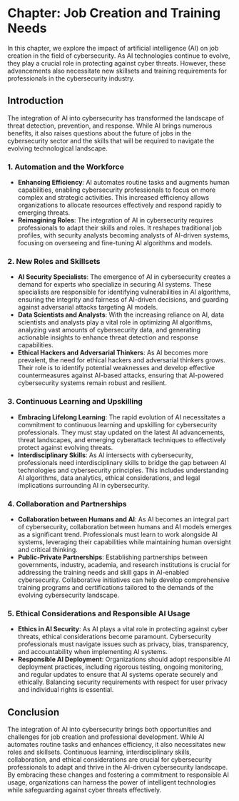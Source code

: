 Chapter: Job Creation and Training Needs
========================================

In this chapter, we explore the impact of artificial intelligence (AI) on job creation in the field of cybersecurity. As AI technologies continue to evolve, they play a crucial role in protecting against cyber threats. However, these advancements also necessitate new skillsets and training requirements for professionals in the cybersecurity industry.

Introduction
------------

The integration of AI into cybersecurity has transformed the landscape of threat detection, prevention, and response. While AI brings numerous benefits, it also raises questions about the future of jobs in the cybersecurity sector and the skills that will be required to navigate the evolving technological landscape.

### 1. Automation and the Workforce

* **Enhancing Efficiency**: AI automates routine tasks and augments human capabilities, enabling cybersecurity professionals to focus on more complex and strategic activities. This increased efficiency allows organizations to allocate resources effectively and respond rapidly to emerging threats.
* **Reimagining Roles**: The integration of AI in cybersecurity requires professionals to adapt their skills and roles. It reshapes traditional job profiles, with security analysts becoming analysts of AI-driven systems, focusing on overseeing and fine-tuning AI algorithms and models.

### 2. New Roles and Skillsets

* **AI Security Specialists**: The emergence of AI in cybersecurity creates a demand for experts who specialize in securing AI systems. These specialists are responsible for identifying vulnerabilities in AI algorithms, ensuring the integrity and fairness of AI-driven decisions, and guarding against adversarial attacks targeting AI models.
* **Data Scientists and Analysts**: With the increasing reliance on AI, data scientists and analysts play a vital role in optimizing AI algorithms, analyzing vast amounts of cybersecurity data, and generating actionable insights to enhance threat detection and response capabilities.
* **Ethical Hackers and Adversarial Thinkers**: As AI becomes more prevalent, the need for ethical hackers and adversarial thinkers grows. Their role is to identify potential weaknesses and develop effective countermeasures against AI-based attacks, ensuring that AI-powered cybersecurity systems remain robust and resilient.

### 3. Continuous Learning and Upskilling

* **Embracing Lifelong Learning**: The rapid evolution of AI necessitates a commitment to continuous learning and upskilling for cybersecurity professionals. They must stay updated on the latest AI advancements, threat landscapes, and emerging cyberattack techniques to effectively protect against evolving threats.
* **Interdisciplinary Skills**: As AI intersects with cybersecurity, professionals need interdisciplinary skills to bridge the gap between AI technologies and cybersecurity principles. This includes understanding AI algorithms, data analytics, ethical considerations, and legal implications surrounding AI in cybersecurity.

### 4. Collaboration and Partnerships

* **Collaboration between Humans and AI**: As AI becomes an integral part of cybersecurity, collaboration between humans and AI models emerges as a significant trend. Professionals must learn to work alongside AI systems, leveraging their capabilities while maintaining human oversight and critical thinking.
* **Public-Private Partnerships**: Establishing partnerships between governments, industry, academia, and research institutions is crucial for addressing the training needs and skill gaps in AI-enabled cybersecurity. Collaborative initiatives can help develop comprehensive training programs and certifications tailored to the demands of the evolving cybersecurity landscape.

### 5. Ethical Considerations and Responsible AI Usage

* **Ethics in AI Security**: As AI plays a vital role in protecting against cyber threats, ethical considerations become paramount. Cybersecurity professionals must navigate issues such as privacy, bias, transparency, and accountability when implementing AI systems.
* **Responsible AI Deployment**: Organizations should adopt responsible AI deployment practices, including rigorous testing, ongoing monitoring, and regular updates to ensure that AI systems operate securely and ethically. Balancing security requirements with respect for user privacy and individual rights is essential.

Conclusion
----------

The integration of AI into cybersecurity brings both opportunities and challenges for job creation and professional development. While AI automates routine tasks and enhances efficiency, it also necessitates new roles and skillsets. Continuous learning, interdisciplinary skills, collaboration, and ethical considerations are crucial for cybersecurity professionals to adapt and thrive in the AI-driven cybersecurity landscape. By embracing these changes and fostering a commitment to responsible AI usage, organizations can harness the power of intelligent technologies while safeguarding against cyber threats effectively.
